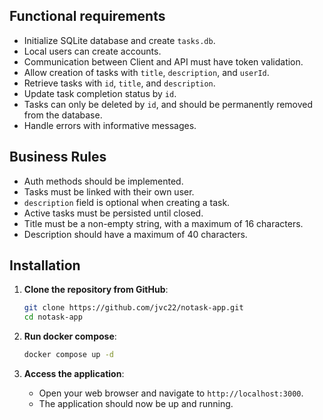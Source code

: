 ## Functional requirements

- Initialize SQLite database and create `tasks.db`.
- Local users can create accounts.
- Communication between Client and API must have token validation.
- Allow creation of tasks with `title`, `description`, and `userId`.
- Retrieve tasks with `id`, `title`, and `description`.
- Update task completion status by `id`.
- Tasks can only be deleted by `id`, and should be permanently removed from the database.
- Handle errors with informative messages.

## Business Rules

- Auth methods should be implemented.
- Tasks must be linked with their own user.
- `description` field is optional when creating a task.
- Active tasks must be persisted until closed.
- Title must be a non-empty string, with a maximum of 16 characters.
- Description should have a maximum of 40 characters.

## Installation

1. **Clone the repository from GitHub**:

   ```bash
   git clone https://github.com/jvc22/notask-app.git
   cd notask-app
   ```

2. **Run docker compose**:

    ```bash
   docker compose up -d
   ```

3. **Access the application**:
    - Open your web browser and navigate to `http://localhost:3000`.
    - The application should now be up and running.